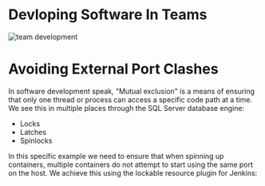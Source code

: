 # Devloping Software In Teams

![team development](https://user-images.githubusercontent.com/15145995/46342585-0556b380-c633-11e8-96cf-18c34d17c717.PNG)

# Avoiding External Port Clashes

In software development speak, "Mutual exclusion" is a means of ensuring that only one thread or process can access a specific code path at a time. We see this in multiple places through the SQL Server database engine:

- Locks
- Latches
- Spinlocks

In this specific example we need to ensure that when spinning up containers, multiple containers do not attempt to start using the same port on the host. We achieve this using the lockable resource plugin for Jenkins:





